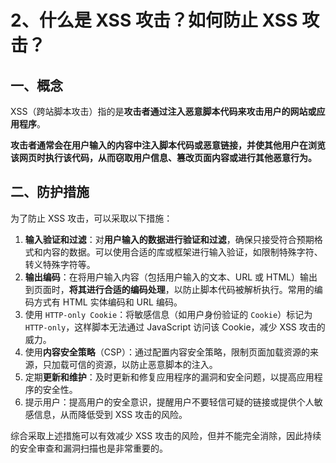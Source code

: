 # 2、什么是 XSS 攻击？如何防止 XSS 攻击？

## 一、概念

XSS（跨站脚本攻击）指的是**攻击者通过注入恶意脚本代码来攻击用户的网站或应用程序**。

**攻击者通常会在用户输入的内容中注入脚本代码或恶意链接，并使其他用户在浏览该网页时执行该代码，从而窃取用户信息、篡改页面内容或进行其他恶意行为。**

## 二、防护措施

为了防止 XSS 攻击，可以采取以下措施：

1. **输入验证和过滤**：对**用户输入的数据进行验证和过滤**，确保只接受符合预期格式和内容的数据。可以使用合适的库或框架进行输入验证，如限制特殊字符、转义特殊字符等。
2. **输出编码**：在将用户输入内容（包括用户输入的文本、URL 或 HTML）输出到页面时，**将其进行合适的编码处理**，以防止脚本代码被解析执行。常用的编码方式有 HTML 实体编码和 URL 编码。
3. 使用 `HTTP-only Cookie`：将敏感信息（如用户身份验证的 `Cookie`）标记为 `HTTP-only`，这样脚本无法通过 JavaScript 访问该 Cookie，减少 XSS 攻击的威力。
4. 使用**内容安全策略**（CSP）：通过配置内容安全策略，限制页面加载资源的来源，只加载可信的资源，以防止恶意脚本的注入。
5. 定期**更新和维护**：及时更新和修复应用程序的漏洞和安全问题，以提高应用程序的安全性。
6. 提示用户：提高用户的安全意识，提醒用户不要轻信可疑的链接或提供个人敏感信息，从而降低受到 XSS 攻击的风险。

综合采取上述措施可以有效减少 XSS 攻击的风险，但并不能完全消除，因此持续的安全审查和漏洞扫描也是非常重要的。
